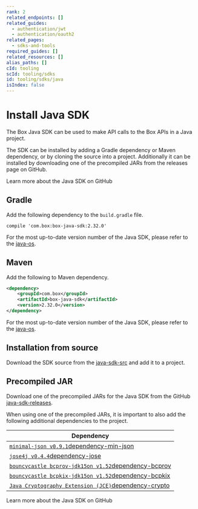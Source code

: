 ```yaml
---
rank: 2
related_endpoints: []
related_guides:
  - authentication/jwt
  - authentication/oauth2
related_pages:
  - sdks-and-tools
required_guides: []
related_resources: []
alias_paths: []
cId: tooling
scId: tooling/sdks
id: tooling/sdks/java
isIndex: false
---
```

# Install Java SDK

The Box Java SDK can be used to make API calls to the Box APIs in a Java
project.

The SDK can be installed by adding a Gradle dependency or Maven dependency, or
by cloning the source into a project. Additionally it can be installed by
downloading one of the precompiled JARs from the releases page on GitHub.

<CTA to="https://github.com/box/box-java-sdk">
Learn more about the Java SDK on GitHub

</CTA>

## Gradle

Add the following dependency to the `build.gradle` file.

```shell
compile 'com.box:box-java-sdk:2.32.0'
```

<Message>

For the most up-to-date version number of the Java SDK, please refer to the
[java-os][java-os].

</Message>

## Maven

Add the following to Maven dependency.

```xml
<dependency>
    <groupId>com.box</groupId>
    <artifactId>box-java-sdk</artifactId>
    <version>2.32.0</version>
</dependency>
```

<Message>

For the most up-to-date version number of the Java SDK, please refer to the
[java-os][java-os].

</Message>

## Installation from source

Download the SDK source from the [java-sdk-src][java-sdk-src] and
add it to a project.

## Precompiled JAR

Download one of the precompiled JARs for the Java SDK from the GitHub [java-sdk-releases][java-sdk-releases].

When using one of the precompiled JARs, it is important to also add the
following additional dependencies to the project.

<!-- markdownlint-disable line-length -->

| Dependency                                                                |
| ------------------------------------------------------------------------- |
| [`minimal-json v0.9.1`dependency-min-json][dependency-min-json]           |
| [`jose4j v0.4.4`dependency-jose][dependency-jose]                         |
| [`bouncycastle bcprov-jdk15on v1.52`dependency-bcprov][dependency-bcprov] |
| [`bouncycastle bcpkix-jdk15on v1.52`dependency-bcpkix][dependency-bcpkix] |
| [`Java Cryptography Extension (JCE)`dependency-crypto][dependency-crypto] |

<!-- markdownlint-enable line-length -->

<CTA to="https://github.com/box/box-java-sdk">
Learn more about the Java SDK on GitHub

</CTA>

[npm]: https://www.npmjs.com/

[java-os]: http://opensource.box.com/box-java-sdk/

[java-sdk-src]: https://github.com/box/box-java-sdk/tree/master/src/main/java/com/box/sdk

[java-sdk-releases]: https://github.com/box/box-java-sdk/releases

[dependency-min-json]: https://github.com/ralfstx/minimal-json

[dependency-jose]: https://bitbucket.org/b_c/jose4j/wiki/Home

[dependency-bcprov]: http://mvnrepository.com/artifact/org.bouncycastle/bcprov-jdk15on

[dependency-bcpkix]: http://mvnrepository.com/artifact/org.bouncycastle/bcpkix-jdk15on

[dependency-crypto]: http://www.oracle.com/technetwork/java/javase/downloads/jce-7-download-432124.html
